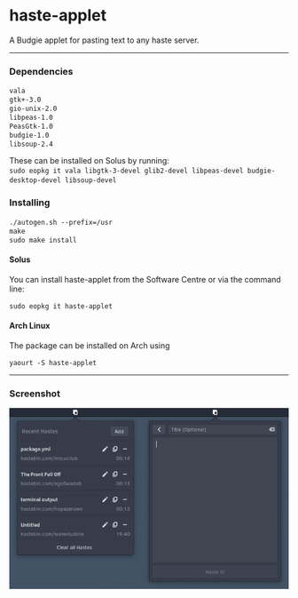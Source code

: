 # haste-applet
A Budgie applet for pasting text to any haste server.

---

### Dependencies
```
vala
gtk+-3.0
gio-unix-2.0
libpeas-1.0
PeasGtk-1.0
budgie-1.0
libsoup-2.4
```

These can be installed on Solus by running:  
`sudo eopkg it vala libgtk-3-devel glib2-devel libpeas-devel budgie-desktop-devel libsoup-devel`

### Installing
```
./autogen.sh --prefix=/usr
make
sudo make install
```
#### Solus
You can install haste-applet from the Software Centre or via the command line:
```
sudo eopkg it haste-applet
```

#### Arch Linux
The package can be installed on Arch using
```
yaourt -S haste-applet
```

---

### Screenshot
![Screenshot](screenshot.png)
